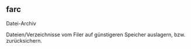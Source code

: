 ## farc

Datei-Archiv

Dateien/Verzeichnisse vom Filer auf günstigeren Speicher auslagern, bzw. zurücksichern.

